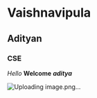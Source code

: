 # Vaishnavipula
## Adityan
### CSE
 *Hello*
 **Welcome**
 ***aditya***
 
![Uploading image.png…](https://media.istockphoto.com/photos/mountain-landscape-picture-id517188688?k=20&m=517188688&s=612x612&w=0&h=i38qBm2P-6V4vZVEaMy_TaTEaoCMkYhvLCysE7yJQ5Q=)
